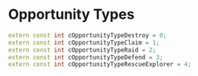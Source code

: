 # Opportunity Types

```cpp title="Opportunity Types"
extern const int cOpportunityTypeDestroy = 0;
extern const int cOpportunityTypeClaim = 1;
extern const int cOpportunityTypeRaid = 2;
extern const int cOpportunityTypeDefend = 3;
extern const int cOpportunityTypeRescueExplorer = 4;
```